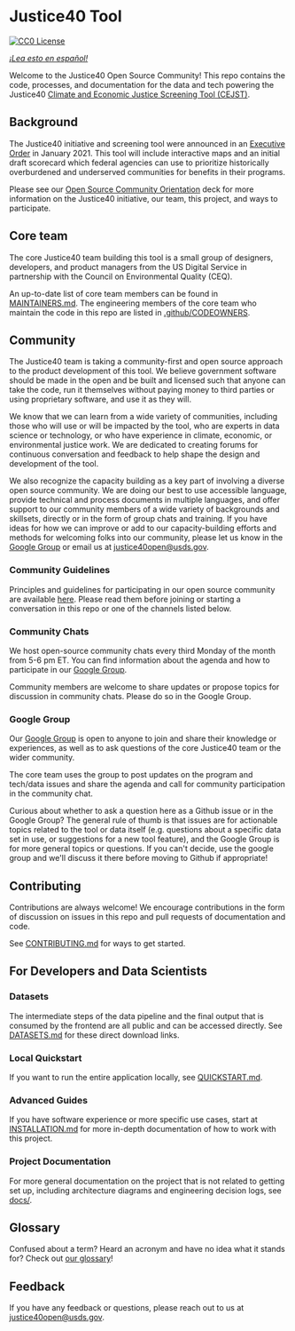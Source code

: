 # Justice40 Tool

[![CC0 License](https://img.shields.io/badge/license-CCO--1.0-brightgreen)](https://github.com/usds/justice40-tool/blob/main/LICENSE.md)

_[¡Lea esto en español!](README-es.md)_

Welcome to the Justice40 Open Source Community! This repo contains the code, processes, and documentation for the data and tech powering the Justice40 [Climate and Economic Justice Screening Tool (CEJST)](https://screeningtool.geoplatform.gov).

## Background

The Justice40 initiative and screening tool were announced in an [Executive Order](https://www.whitehouse.gov/briefing-room/presidential-actions/2021/01/27/executive-order-on-tackling-the-climate-crisis-at-home-and-abroad/) in January 2021. This tool will include interactive maps and an initial draft scorecard which federal agencies can use to prioritize historically overburdened and underserved communities for benefits in their programs.

Please see our [Open Source Community Orientation](docs/Justice40_Open_Source_Community_Orientation.pptx) deck for more information on the Justice40 initiative, our team, this project, and ways to participate.

## Core team

The core Justice40 team building this tool is a small group of designers, developers, and product managers from the US Digital Service in partnership with the Council on Environmental Quality (CEQ).

An up-to-date list of core team members can be found in [MAINTAINERS.md](MAINTAINERS.md). The engineering members of the core team who maintain the code in this repo are listed in [.github/CODEOWNERS](.github/CODEOWNERS).

## Community

The Justice40 team is taking a community-first and open source approach to the product development of this tool. We believe government software should be made in the open and be built and licensed such that anyone can take the code, run it themselves without paying money to third parties or using proprietary software, and use it as they will.

We know that we can learn from a wide variety of communities, including those who will use or will be impacted by the tool, who are experts in data science or technology, or who have experience in climate, economic, or environmental justice work. We are dedicated to creating forums for continuous conversation and feedback to help shape the design and development of the tool.

We also recognize the capacity building as a key part of involving a diverse open source community. We are doing our best to use accessible language, provide technical and process documents in multiple languages, and offer support to our community members of a wide variety of backgrounds and skillsets, directly or in the form of group chats and training. If you have ideas for how we can improve or add to our capacity-building efforts and methods for welcoming folks into our community, please let us know in the [Google Group](https://groups.google.com/u/4/g/justice40-open-source) or email us at justice40open@usds.gov.

### Community Guidelines

Principles and guidelines for participating in our open source community are available [here](COMMUNITY_GUIDELINES.md). Please read them before joining or starting a conversation in this repo or one of the channels listed below.

### Community Chats

We host open-source community chats every third Monday of the month from 5-6 pm ET. You can find information about the agenda and how to participate in our [Google Group](https://groups.google.com/u/4/g/justice40-open-source).

Community members are welcome to share updates or propose topics for discussion in community chats. Please do so in the Google Group.

### Google Group

Our [Google Group](https://groups.google.com/u/4/g/justice40-open-source) is open to anyone to join and share their knowledge or experiences, as well as to ask questions of the core Justice40 team or the wider community.

The core team uses the group to post updates on the program and tech/data issues and share the agenda and call for community participation in the community chat.

Curious about whether to ask a question here as a Github issue or in the Google Group? The general rule of thumb is that issues are for actionable topics related to the tool or data itself (e.g. questions about a specific data set in use, or suggestions for a new tool feature), and the Google Group is for more general topics or questions. If you can't decide, use the google group and we'll discuss it there before moving to Github if appropriate!

## Contributing

Contributions are always welcome! We encourage contributions in the form of discussion on issues in this repo and pull requests of documentation and code.

See [CONTRIBUTING.md](CONTRIBUTING.md) for ways to get started.

## For Developers and Data Scientists

### Datasets

The intermediate steps of the data pipeline and the final output that is consumed by the frontend are all public and can be accessed directly. See [DATASETS.md](DATASETS.md) for these direct download links.

### Local Quickstart

If you want to run the entire application locally, see [QUICKSTART.md](QUICKSTART.md).

### Advanced Guides

If you have software experience or more specific use cases, start at [INSTALLATION.md](INSTALLATION.md) for more in-depth documentation of how to work with this project.

### Project Documentation

For more general documentation on the project that is not related to getting set up, including architecture diagrams and engineering decision logs, see [docs/](docs/).

## Glossary

Confused about a term? Heard an acronym and have no idea what it stands for? Check out [our glossary](docs/glossary.md)!

## Feedback

If you have any feedback or questions, please reach out to us at justice40open@usds.gov.
